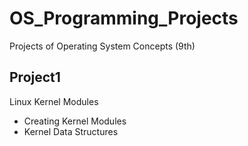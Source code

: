 # OS_Programming_Projects
Projects of Operating System Concepts (9th)

## Project1

Linux Kernel Modules

* Creating Kernel Modules
* Kernel Data Structures
